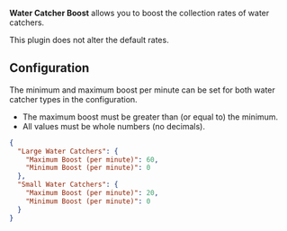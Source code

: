 <b>Water Catcher Boost</b> allows you to boost the collection rates of water catchers.

This plugin does not alter the default rates.

## Configuration
The minimum and maximum boost per minute can be set for both water catcher types in the configuration.
* The maximum boost must be greater than (or equal to) the minimum.
* All values must be whole numbers (no decimals).

```json
{
  "Large Water Catchers": {
    "Maximum Boost (per minute)": 60,
    "Minimum Boost (per minute)": 0
  },
  "Small Water Catchers": {
    "Maximum Boost (per minute)": 20,
    "Minimum Boost (per minute)": 0
  }
}
```

